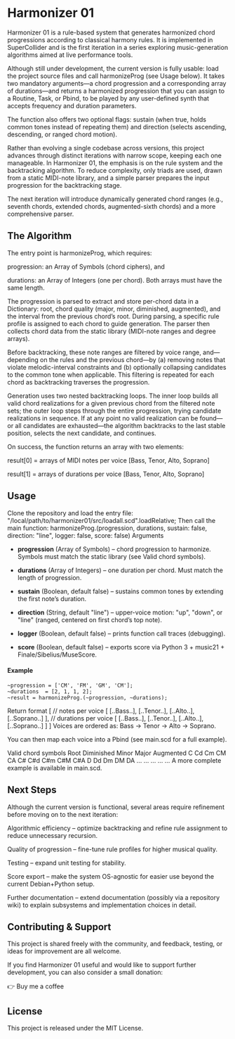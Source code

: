 # Harmonizer 01

Harmonizer 01 is a rule-based system that generates harmonized chord progressions according to classical harmony rules. It is implemented in SuperCollider and is the first iteration in a series exploring music-generation algorithms aimed at live performance tools.

Although still under development, the current version is fully usable: load the project source files and call harmonizeProg (see Usage below). It takes two mandatory arguments—a chord progression and a corresponding array of durations—and returns a harmonized progression that you can assign to a Routine, Task, or Pbind, to be played by any user-defined synth that accepts frequency and duration parameters.

The function also offers two optional flags: sustain (when true, holds common tones instead of repeating them) and direction (selects ascending, descending, or ranged chord motion).

Rather than evolving a single codebase across versions, this project advances through distinct iterations with narrow scope, keeping each one manageable. In Harmonizer 01, the emphasis is on the rule system and the backtracking algorithm. To reduce complexity, only triads are used, drawn from a static MIDI-note library, and a simple parser prepares the input progression for the backtracking stage.

The next iteration will introduce dynamically generated chord ranges (e.g., seventh chords, extended chords, augmented-sixth chords) and a more comprehensive parser.

## The Algorithm

The entry point is harmonizeProg, which requires:

progression: an Array of Symbols (chord ciphers), and

durations: an Array of Integers (one per chord).
Both arrays must have the same length.

The progression is parsed to extract and store per-chord data in a Dictionary: root, chord quality (major, minor, diminished, augmented), and the interval from the previous chord’s root. During parsing, a specific rule profile is assigned to each chord to guide generation. The parser then collects chord data from the static library (MIDI-note ranges and degree arrays).

Before backtracking, these note ranges are filtered by voice range, and—depending on the rules and the previous chord—by (a) removing notes that violate melodic-interval constraints and (b) optionally collapsing candidates to the common tone when applicable. This filtering is repeated for each chord as backtracking traverses the progression.

Generation uses two nested backtracking loops. The inner loop builds all valid chord realizations for a given previous chord from the filtered note sets; the outer loop steps through the entire progression, trying candidate realizations in sequence. If at any point no valid realization can be found—or all candidates are exhausted—the algorithm backtracks to the last stable position, selects the next candidate, and continues.

On success, the function returns an array with two elements:

result[0] = arrays of MIDI notes per voice [Bass, Tenor, Alto, Soprano]

result[1] = arrays of durations per voice [Bass, Tenor, Alto, Soprano]

## Usage

Clone the repository and load the entry file:
"/local/path/to/harmonizer01/src/loadall.scd".loadRelative;
Then call the main function:
harmonizeProg.(progression, durations, sustain: false, direction: "line", logger: false, score: false)
Arguments

+ **progression** (Array of Symbols) – chord progression to harmonize. Symbols must match the static library (see Valid chord symbols).

+ **durations** (Array of Integers) – one duration per chord. Must match the length of progression.

+ **sustain** (Boolean, default false) – sustains common tones by extending the first note’s duration.

+ **direction** (String, default "line") – upper-voice motion: "up", "down", or "line" (ranged, centered on first chord’s top note).

+ **logger** (Boolean, default false) – prints function call traces (debugging).

+ **score** (Boolean, default false) – exports score via Python 3 + music21 + Finale/Sibelius/MuseScore.

#### Example
```SuperCollider
~progression = ['CM', 'FM', 'GM', 'CM'];
~durations  = [2, 1, 1, 2];
~result = harmonizeProg.(~progression, ~durations);
```
Return format
[
// notes per voice
  [ [..Bass..], [..Tenor..], [..Alto..], [..Soprano..] ],
// durations per voice
  [ [..Bass..], [..Tenor..], [..Alto..], [..Soprano..] ]
]
Voices are ordered as: Bass → Tenor → Alto → Soprano.

You can then map each voice into a Pbind (see main.scd for a full example).

Valid chord symbols
Root	Diminished	Minor	Major	Augmented
C	Cd	Cm	CM	CA
C#	C#d	C#m	C#M	C#A
D	Dd	Dm	DM	DA
…	…	…	…	…
A more complete example is available in main.scd.

## Next Steps

Although the current version is functional, several areas require refinement before moving on to the next iteration:

Algorithmic efficiency – optimize backtracking and refine rule assignment to reduce unnecessary recursion.

Quality of progression – fine-tune rule profiles for higher musical quality.

Testing – expand unit testing for stability.

Score export – make the system OS-agnostic for easier use beyond the current Debian+Python setup.

Further documentation – extend documentation (possibly via a repository wiki) to explain subsystems and implementation choices in detail.

## Contributing & Support

This project is shared freely with the community, and feedback, testing, or ideas for improvement are all welcome.

If you find Harmonizer 01 useful and would like to support further development, you can also consider a small donation:

👉 Buy me a coffee

## License

This project is released under the MIT License.

